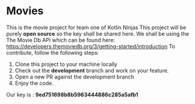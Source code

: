 # Movies
This is the movie project for team one of Kotlin Ninjas
This project will be purely **open source** so the key shall be shared here. We shall be using the
The Movie Db API which can be found here: https://developers.themoviedb.org/3/getting-started/introduction
To contribute, follow the following steps:
1. Clone this project to your machine locally
2. Check out the **development** branch and work on your feature.
3. Open a new PR against the development branch
4. Enjoy the code.

Our key is : **9ed751698b8b5963444886c285a5afb1**
